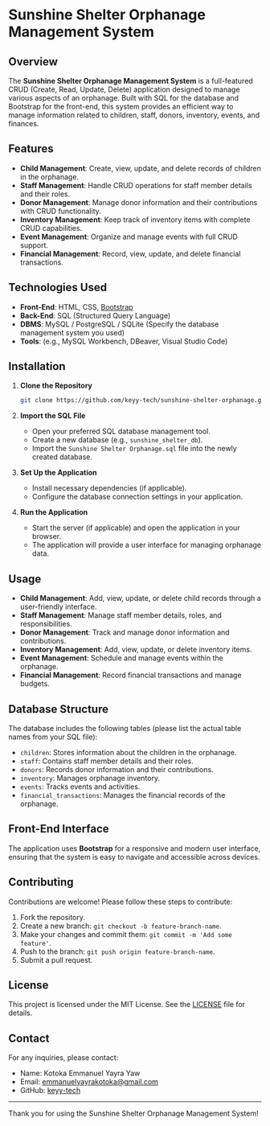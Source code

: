 
# Sunshine Shelter Orphanage Management System



## Overview
The **Sunshine Shelter Orphanage Management System** is a full-featured CRUD (Create, Read, Update, Delete) application designed to manage various aspects of an orphanage. Built with SQL for the database and Bootstrap for the front-end, this system provides an efficient way to manage information related to children, staff, donors, inventory, events, and finances.

## Features
- **Child Management**: Create, view, update, and delete records of children in the orphanage. 
- **Staff Management**: Handle CRUD operations for staff member details and their roles. 
- **Donor Management**: Manage donor information and their contributions with CRUD functionality. 
- **Inventory Management**: Keep track of inventory items with complete CRUD capabilities. 
- **Event Management**: Organize and manage events with full CRUD support. 
- **Financial Management**: Record, view, update, and delete financial transactions.

## Technologies Used
- **Front-End**: HTML, CSS, [Bootstrap](https://getbootstrap.com/) 
- **Back-End**: SQL (Structured Query Language) 
- **DBMS**: MySQL / PostgreSQL / SQLite (Specify the database management system you used) 
- **Tools**: (e.g., MySQL Workbench, DBeaver, Visual Studio Code)

## Installation
1. **Clone the Repository**
   ```bash
   git clone https://github.com/keyy-tech/sunshine-shelter-orphanage.git
   ```
2. **Import the SQL File** 
   - Open your preferred SQL database management tool. 
   - Create a new database (e.g., `sunshine_shelter_db`). 
   - Import the `Sunshine Shelter Orphanage.sql` file into the newly created database.

3. **Set Up the Application** 
   - Install necessary dependencies (if applicable). 
   - Configure the database connection settings in your application.

4. **Run the Application** 
   - Start the server (if applicable) and open the application in your browser. 
   - The application will provide a user interface for managing orphanage data.

## Usage
- **Child Management**: Add, view, update, or delete child records through a user-friendly interface. 
- **Staff Management**: Manage staff member details, roles, and responsibilities. 
- **Donor Management**: Track and manage donor information and contributions. 
- **Inventory Management**: Add, view, update, or delete inventory items. 
- **Event Management**: Schedule and manage events within the orphanage. 
- **Financial Management**: Record financial transactions and manage budgets.

## Database Structure
The database includes the following tables (please list the actual table names from your SQL file):
- `children`: Stores information about the children in the orphanage. 
- `staff`: Contains staff member details and their roles. 
- `donors`: Records donor information and their contributions. 
- `inventory`: Manages orphanage inventory. 
- `events`: Tracks events and activities. 
- `financial_transactions`: Manages the financial records of the orphanage.

## Front-End Interface
The application uses **Bootstrap** for a responsive and modern user interface, ensuring that the system is easy to navigate and accessible across devices.

## Contributing
Contributions are welcome! Please follow these steps to contribute:
1. Fork the repository. 
2. Create a new branch: `git checkout -b feature-branch-name`. 
3. Make your changes and commit them: `git commit -m 'Add some feature'`. 
4. Push to the branch: `git push origin feature-branch-name`. 
5. Submit a pull request.

## License
This project is licensed under the MIT License. See the [LICENSE](LICENSE) file for details.

## Contact
For any inquiries, please contact:
- Name: Kotoka Emmanuel Yayra Yaw
- Email: emmanuelyayrakotoka@gmail.com
- GitHub: [keyy-tech](https://github.com/keyy-tech)

---

Thank you for using the Sunshine Shelter Orphanage Management System!

